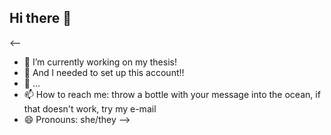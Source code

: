 ## Hi there 👋

<--
- 🔭 I’m currently working on my thesis!
- 🌱 And I needed to set up this account!!
- 🥝 ...
- 📫 How to reach me: throw a bottle with your message into the ocean, if that doesn't work, try my e-mail 
- 😄 Pronouns: she/they
-->
